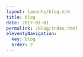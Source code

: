 ```yaml
---
layout: layouts/blog.njk
title: blog
date: 2017-01-01
permalink: /blog/index.html
eleventyNavigation:
  key: blog
  order: 2
---
```

